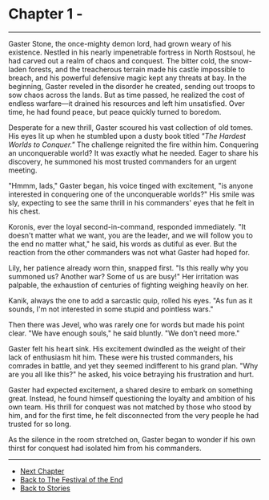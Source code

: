 # Chapter 1 - 

---

 Gaster Stone, the once-mighty demon lord, had grown weary of his existence. Nestled in his nearly impenetrable fortress in North Rostsoul, he had carved out a realm of chaos and conquest. The bitter cold, the snow-laden forests, and the treacherous terrain made his castle impossible to breach, and his powerful defensive magic kept any threats at bay. In the beginning, Gaster reveled in the disorder he created, sending out troops to sow chaos across the lands. But as time passed, he realized the cost of endless warfare—it drained his resources and left him unsatisfied. Over time, he had found peace, but peace quickly turned to boredom.

Desperate for a new thrill, Gaster scoured his vast collection of old tomes. His eyes lit up when he stumbled upon a dusty book titled _"The Hardest Worlds to Conquer."_ The challenge reignited the fire within him. Conquering an unconquerable world? It was exactly what he needed. Eager to share his discovery, he summoned his most trusted commanders for an urgent meeting.

"Hmmm, lads," Gaster began, his voice tinged with excitement, "is anyone interested in conquering one of the unconquerable worlds?" His smile was sly, expecting to see the same thrill in his commanders' eyes that he felt in his chest.

Koronis, ever the loyal second-in-command, responded immediately. "It doesn't matter what we want, you are the leader, and we will follow you to the end no matter what," he said, his words as dutiful as ever. But the reaction from the other commanders was not what Gaster had hoped for.

Lily, her patience already worn thin, snapped first. "Is this really why you summoned us? Another war? Some of us are busy!" Her irritation was palpable, the exhaustion of centuries of fighting weighing heavily on her.

Kanik, always the one to add a sarcastic quip, rolled his eyes. "As fun as it sounds, I'm not interested in some stupid and pointless wars."

Then there was Jevel, who was rarely one for words but made his point clear. "We have enough souls," he said bluntly. "We don’t need more."

Gaster felt his heart sink. His excitement dwindled as the weight of their lack of enthusiasm hit him. These were his trusted commanders, his comrades in battle, and yet they seemed indifferent to his grand plan. "Why are you all like this?" he asked, his voice betraying his frustration and hurt.

Gaster had expected excitement, a shared desire to embark on something great. Instead, he found himself questioning the loyalty and ambition of his own team. His thrill for conquest was not matched by those who stood by him, and for the first time, he felt disconnected from the very people he had trusted for so long.

As the silence in the room stretched on, Gaster began to wonder if his own thirst for conquest had isolated him from his commanders.

---

- [Next Chapter](chapter2.html)
- [Back to The Festival of the End](index.html)
- [Back to Stories](../../stories.html)
